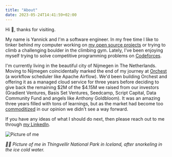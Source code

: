```yaml
---
title: "About"
date: 2023-05-24T14:41:59+02:00
---
```


Hi 👋, thanks for visiting.

My name is Yannick and I'm a software engineer. In my free time I like to tinker behind my computer
working on [my open source projects](/projects) or trying to climb a challenging boulder in the
climbing gym. Lately, I've been enjoying myself trying to solve competitive programming problems on
[Codeforces](https://codeforces.com/problemset).

I'm currently living in the beautiful city of Nijmegen in The Netherlands. Moving to Nijmegen
coincidentally marked the end of my journey at [Orchest](https://github.com/orchest/orchest) (a
workflow scheduler like Apache Airflow). We'd been building Orchest and offering it as a managed
cloud service for three years before deciding to give back the remaining $2M of the $4.15M we raised
from our investors (Gradient Ventures, Basis Set Ventures, Seedcamp, Script Capital, Data Community
Fund and angels like Anthony Goldbloom). It was an amazing three years filled with tons of
learnings, but as the market had become too
[commoditized](https://www.joelonsoftware.com/2002/06/12/strategy-letter-v/) in our opinion we
didn't see a way forward.

If you have any ideas of what I should do next, then please reach out to me through [my LinkedIn](https://www.linkedin.com/in/yannickperrenet).

![Picture of me](/me-in-iceland.jpg "Thingvellir Nation Park in Iceland")

*☝🏻 Picture of me in Thingvellir National Park in Iceland, after snorkeling in the ice cold water.*
